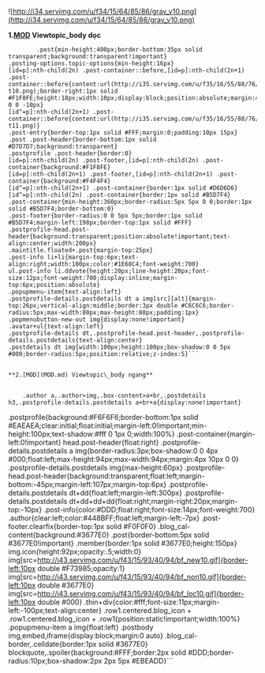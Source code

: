 ![http://i34.servimg.com/u/f34/15/64/85/86/grav_v10.png](http://i34.servimg.com/u/f34/15/64/85/86/grav_v10.png)

**1.[MOD](MOD.md) Viewtopic\_body dọc**



```
        .post{min-height:400px;border-bottom:35px solid transparent;background:transparent!important}
.posting-options.topic-options{min-height:16px}
[id=p]:nth-child(2n) .post-container::before,[id=p]:nth-child(2n+1) .post-container::before{content:url(http://i35.servimg.com/u/f35/16/55/88/76/post-t10.png);border-right:1px solid #F1F8FE;height:18px;width:10px;display:block;position:absolute;margin:44px 0 0 -10px}
[id^=p]:nth-child(2n+1) .post-container::before{content:url(http://i35.servimg.com/u/f35/16/55/88/76/post-t11.png)}
.post-entry{border-top:1px solid #FFF;margin:0;padding:10px 15px}
.post .post-header{border-bottom:1px solid #D7D7D7;background:transparent}
.postprofile .post-header{border:0}
[id=p]:nth-child(2n) .post-footer,[id=p]:nth-child(2n) .post-container{background:#F1F8FE}
[id=p]:nth-child(2n+1) .post-footer,[id=p]:nth-child(2n+1) .post-container{background:#F4F4F4}
[id^=p]:nth-child(2n+1) .post-container{border:1px solid #D6D6D6}
[id^=p]:nth-child(2n) .post-container{border:1px solid #B5D7F4}
.post-container{min-height:360px;border-radius:5px 5px 0 0;border:1px solid #B5D7F4;border-bottom:0}
.post-footer{border-radius:0 0 5px 5px;border:1px solid #B5D7F4;margin-left:198px;border-top:1px solid #FFF}
.postprofile-head.post-header{background:transparent;position:absolute!important;text-align:center;width:200px}
.maintitle.floated+.post{margin-top:25px}
.post-info li+li{margin-top:6px;text-align:right;width:100px;color:#1E68C4;font-weight:700}
ul.post-info li.ddvote{height:20px;line-height:20px;font-size:12px;font-weight:700;display:inline;margin-top:6px;position:absolute}
.popupmenu-item{text-align:left}
.postprofile-details.postdetails dt a img[src][alt]{margin-top:26px;vertical-align:middle;border:3px double #C6C6C6;border-radius:5px;max-width:80px;max-height:80px;padding:1px}
.popmenubutton-new-out img{display:none!important}
.avatar+ul{text-align:left}
.postprofile-details dt,.postprofile-head.post-header,.postprofile-details.postdetails{text-align:center}
.postdetails dt img{width:100px;height:100px;box-shadow:0 0 5px #000;border-radius:5px;position:relative;z-index:5}```


**2.[MOD](MOD.md) Viewtopic\_body ngang**


```
        .author a,.author>img,.box-content>a+br,.postdetails h3,.postprofile-details.postdetails a+br+a{display:none!important}
.postprofile{background:#F6F6F6;border-bottom:1px solid #EAEAEA;clear:initial;float:initial;margin-left:0!important;min-height:100px;text-shadow:#fff 0 1px 0;width:100%}
.post-container{margin-left:0!important}
head.post-header{float:right}
.postprofile-details.postdetails a img{border-radius:3px;box-shadow:0 0 4px #000;float:left;max-height:94px;max-width:94px;margin:4px 10px 0 0}
.postprofile-details.postdetails img{max-height:60px}
.postprofile-head.post-header{background:transparent;float:left;margin-bottom:-45px;margin-left:107px;margin-top:6px}
.postprofile-details.postdetails dt+dd{float:left;margin-left:300px}
.postprofile-details.postdetails dt+dd+dd+dd{float:right;margin-right:20px;margin-top:-10px}
.post-info{color:#DDD;float:right;font-size:14px;font-weight:700}
.author{clear:left;color:#448BFF;float:left;margin-left:-7px}
.post-footer.clearfix{border-top:1px solid #F0F0F0}
.blog_cal-content{background:#3677E0}
.post{border-bottom:5px solid #3677E0!important}
.member{border:1px solid #3677E0;height:150px}
img.icon{height:92px;opacity:.5;width:0}
img[src=http://i43.servimg.com/u/f43/15/93/40/94/bf_new10.gif]{border-left:10px double #F73985;opacity:1}
img[src=http://i43.servimg.com/u/f43/15/93/40/94/bf_non10.gif]{border-left:10px double #3677E0}
img[src=http://i43.servimg.com/u/f43/15/93/40/94/bf_loc10.gif]{border-left:10px double #000}
.thin+div{color:#fff;font-size:11px;margin-left:-100px;text-align:center}
.row1.centered.blog_icon + .row1.centered.blog_icon + .row1{position:static!important;width:100%}
.popupmenu-item a img{float:left}
.postbody img,embed,iframe{display:block;margin:0 auto}
.blog_cal-border,.celldate{border:1px solid #3677E0}
blockquote,.spoiler{background:#FFF;border:2px solid #DDD;border-radius:10px;box-shadow:2px 2px 5px #EBEADD}```